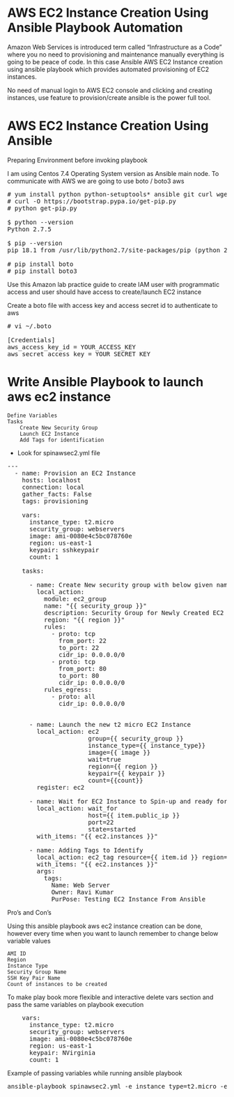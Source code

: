 # AWS EC2 Instance Creation Using Ansible Playbook Automation

Amazon Web Services is introduced term called “Infrastructure as a Code” where you no need to provisioning and maintenance manually everything is going to be peace of code. In this case Ansible AWS EC2 Instance creation using ansible playbook which provides automated provisioning of EC2 instances.

No need of manual login to AWS EC2 console and clicking and creating instances, use feature to provision/create ansible is the power full tool.
# AWS EC2 Instance Creation Using Ansible
Preparing Environment before invoking playbook

I am using Centos 7.4 Operating System version as Ansible main node. To communicate with AWS we are going to use boto / boto3 aws
<pre>
# yum install python python-setuptools* ansible git curl wget
# curl -O https://bootstrap.pypa.io/get-pip.py
# python get-pip.py 

$ python --version
Python 2.7.5

$ pip --version
pip 18.1 from /usr/lib/python2.7/site-packages/pip (python 2.7)

# pip install boto 
# pip install boto3
</pre>
Use this Amazon lab practice guide to create IAM user with programmatic access and user should have access to create/launch EC2 instance

Create a boto file with access key and access secret id to authenticate to aws
<pre>
# vi ~/.boto

[Credentials]
aws_access_key_id = YOUR_ACCESS_KEY
aws_secret_access_key = YOUR_SECRET_KEY
</pre>
# Write Ansible Playbook to launch aws ec2 instance

    Define Variables
    Tasks
        Create New Security Group
        Launch EC2 Instance
        Add Tags for identification
* Look for spinawsec2.yml file
<pre>
---
  - name: Provision an EC2 Instance
    hosts: localhost
    connection: local
    gather_facts: False
    tags: provisioning

    vars:
      instance_type: t2.micro
      security_group: webservers
      image: ami-0080e4c5bc078760e
      region: us-east-1
      keypair: sshkeypair
      count: 1

    tasks:

      - name: Create New security group with below given name
        local_action:
          module: ec2_group
          name: "{{ security_group }}"
          description: Security Group for Newly Created EC2 Instance
          region: "{{ region }}"
          rules:
            - proto: tcp
              from_port: 22
              to_port: 22
              cidr_ip: 0.0.0.0/0
            - proto: tcp
              from_port: 80
              to_port: 80
              cidr_ip: 0.0.0.0/0
          rules_egress:
            - proto: all
              cidr_ip: 0.0.0.0/0


      - name: Launch the new t2 micro EC2 Instance
        local_action: ec2
                      group={{ security_group }}
                      instance_type={{ instance_type}}
                      image={{ image }}
                      wait=true
                      region={{ region }}
                      keypair={{ keypair }}
                      count={{count}}
        register: ec2

      - name: Wait for EC2 Instance to Spin-up and ready for SSH access
        local_action: wait_for
                      host={{ item.public_ip }}
                      port=22
                      state=started
        with_items: "{{ ec2.instances }}"

      - name: Adding Tags to Identify
        local_action: ec2_tag resource={{ item.id }} region={{ region }} state=present
        with_items: "{{ ec2.instances }}"
        args:
          tags:
            Name: Web Server
            Owner: Ravi Kumar
            PurPose: Testing EC2 Instance From Ansible
</pre>
Pro’s and Con’s

Using this ansible playbook aws ec2 instance creation can be done, however every time when you want to launch remember to change below variable values

    AMI ID
    Region
    Instance Type
    Security Group Name
    SSH Key Pair Name
    Count of instances to be created

To make play book more flexible and interactive delete vars section and pass the same variables on playbook execution
<pre>
    vars:
      instance_type: t2.micro
      security_group: webservers
      image: ami-0080e4c5bc078760e
      region: us-east-1
      keypair: NVirginia
      count: 1
</pre>

Example of passing variables while running ansible playbook
<pre>
ansible-playbook spinawsec2.yml -e instance_type=t2.micro -e security_group=WebServers -e image=ami-0080e4c5bc078760e -e region=us-east-1 -e keypair=NVirginia -e count=1
</pre>